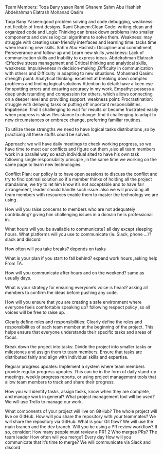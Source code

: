 Team Members:
Toqa Bany yasen
Rami Ghanem
Sahm Abu Hashish
Abdelrahman Elatrash
Mohanad Qasim

Toqa Bany Yaseen:good problem solving and code debugging, weakness: not flexible of front designs.
Rami Ghanem:Clean Code: writing clean and organized code and  Logic Thinking can break down problems into smaller components and devise logical algorithms to solve them. Weakness: may struggle with creating user-friendly interfaces and learning time: tacks time when learning new skills.
Sahm Abu Hashish: Discipline and commitment, Perseverance and follow-up and Learn new skills ,weakness: Lack of communication skills and Inability to express ideas.
Abdelrahman Elatrash :Effective stress management and Critical thinking and analytical skills, weakness: Impulsiveness in decision-making ,Difficulty in communication with others and Difficulty in adapting to new situations.
Mohannad Qasim: strength point: Analytical thinking: excellent at breaking down complex problems and finding logical solutions Attention to detail: have a keen eye for spotting errors and ensuring accuracy in my work. Empathy: possess a deep understanding and compassion for others, which allows connecting on a deeper level and providing support.
weakness point:  Procrastination: struggle with delaying tasks or putting off important responsibilities. Impatience: find it challenging to wait for results or become frustrated easily when progress is slow. Resistance to change: find it challenging to adapt to new circumstances or embrace change, preferring familiar routines.

To utilize these strengths we need to have logical tasks distributions ,so by practicing all these stuffs could be solved.

Approach:
we will have daily meetings to check working progress, so we have time to  meet our conflicts and figure out them ,also all team members work in a parallel way so each individual sited to have his own task following single responsibility principle ,in the same time we working on the same page to learn new technologies.

Conflict Plan:
our policy is to have open sessions to discuss the conflict and try to find optimal solution.so if a member thinks of holding all the project standalone, we  try to let him know it’s not acceptable and to have fair arrangement, leader should handle such issue .also we will
providing all team members with resources enable them to master the technology we are using .

How will you raise concerns to members who are not adequately contributing?
giving him challenging issues in a domain he is professional in.

What hours will you be available to communicate?
all day except sleeping hours.
What platforms will you use to communicate (ie. Slack, phone …)?
slack and discord

How often will you take breaks?
depends on tasks

What is your plan if you start to fall behind?
expand work hours ,asking help From TA.

How will you communicate after hours and on the weekend?
same as usually days.

What is your strategy for ensuring everyone’s voice is heard?
asking all members to confirm the ideas before pushing any code.

How will you ensure that you are creating a safe environment where everyone feels comfortable speaking up?
following respect policy ,so all voices will be free to raise up.

Clearly define roles and responsibilities: Clearly define the roles and responsibilities of each team member at the beginning of the project. This helps ensure that everyone understands their specific tasks and areas of focus.

Break down the project into tasks: Divide the project into smaller tasks or milestones and assign them to team members. Ensure that tasks are distributed fairly and align with individual skills and expertise.

Regular progress updates: Implement a system where team members provide regular progress updates. This can be in the form of daily stand-up meetings, weekly progress reports, or using project management tools that allow team members to track and share their progress.


How you will identify tasks, assign tasks, know when they are complete, and manage work in general?
What project management tool will be used? We will use Trello to manage our work.


What components of your project will live on GitHub?
The whole project will live on GitHub.
How will you share the repository with your teammates?
We will share the repository via GitHub.
What is your Git flow?
We will use the main branch and the dev branch.
Will you be using a PR review workflow? If so, consider:
How many people must review a PR? 2
Who merges PRs? The team leader
How often will you merge? Every day
How will you communicate that it’s time to merge? We will communicate via Slack and discord
